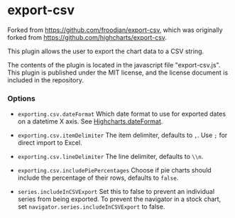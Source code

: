 export-csv
==========
Forked from https://github.com/froodian/export-csv, which was originally forked from https://github.com/highcharts/export-csv.

This plugin allows the user to export the chart data to a CSV string.

The contents of the plugin is located in the javascript file "export-csv.js".
This plugin is published under the MIT license, and the license document is included in the repository.

### Options
* `exporting.csv.dateFormat`
Which date format to use for exported dates on a datetime X axis. See [Highcharts.dateFormat](http://api.highcharts.com/highcharts#Highcharts.dateFormat\(\)).

* `exporting.csv.itemDelimiter`
The item delimiter, defaults to `,`. Use `;` for direct import to Excel.

* `exporting.csv.lineDelimiter`
The line delimiter, defaults to `\\n`.

* `exporting.csv.includePiePercentages`
Choose if pie charts should include the percentage of their rows, defaults to `false`.

* `series.includeInCSVExport`
Set this to false to prevent an individual series from being exported. To prevent the navigator in a stock chart, set `navigator.series.includeInCSVExport` to false.
